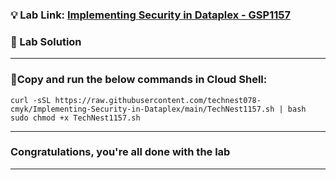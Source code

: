 ### 💡 Lab Link: [Implementing Security in Dataplex - GSP1157](https://www.cloudskillsboost.google/focuses/67213?parent=catalog)


### 🚀 Lab Solution 

---
### 🚨Copy and run the below commands in Cloud Shell:

```
curl -sSL https://raw.githubusercontent.com/technest078-cmyk/Implementing-Security-in-Dataplex/main/TechNest1157.sh | bash
sudo chmod +x TechNest1157.sh

```

---

### Congratulations, you're all done with the lab 

---
